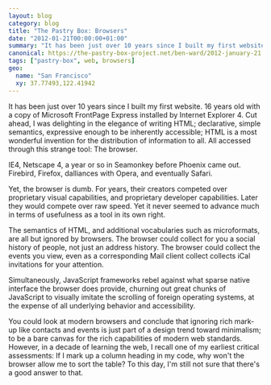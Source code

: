 ```yaml
---
layout: blog
category: blog
title: "The Pastry Box: Browsers"
date: "2012-01-21T00:00:00+01:00"
summary: "It has been just over 10 years since I built my first website. 16 years old with a copy of Microsoft FrontPage Express installed by Internet Explorer 4. Cut ahead, I was delighting in the elegance of writing HTML; declarative, simple semantics, expressive enough to be inherently accessible; HTML is a most wonderful invention for the distribution of information to all. All accessed through this strange tool: The browser."
canonical: https://the-pastry-box-project.net/ben-ward/2012-january-21
tags: ["pastry-box", web, browsers]
geo:
  name: "San Francisco"
  xy: 37.77493,122.41942
---
```

It has been just over 10 years since I built my first website. 16 years old with a copy of Microsoft FrontPage Express installed by Internet Explorer 4. Cut ahead, I was delighting in the elegance of writing HTML; declarative, simple semantics, expressive enough to be inherently accessible; HTML is a most wonderful invention for the distribution of information to all. All accessed through this strange tool: The browser.

IE4, Netscape 4, a year or so in Seamonkey before Phoenix came out. Firebird, Firefox, dalliances with Opera, and eventually Safari.

Yet, the browser is dumb. For years, their creators competed over proprietary visual capabilities, and proprietary developer capabilities. Later they would compete over raw speed. Yet it never seemed to advance much in terms of usefulness as a tool in its own right.

The semantics of HTML, and additional vocabularies such as microformats, are all but ignored by browsers. The browser could collect for you a social history of people, not just an address history. The browser could collect the events you view, even as a corresponding Mail client collect collects iCal invitations for your attention.

Simultaneously, JavaScript frameworks rebel against what sparse native interface the browser does provide, churning out great chunks of JavaScript to visually imitate the scrolling of foreign operating systems, at the expense of all underlying behavior and accessibility.

You could look at modern browsers and conclude that ignoring rich mark-up like contacts and events is just part of a design trend toward minimalism; to be a bare canvas for the rich capabilities of modern web standards. However, in a decade of learning the web, I recall one of my earliest critical assessments: If I mark up a column heading in my code,  why won't the browser allow me to sort the table? To this day, I'm still not sure that there's a good answer to that.
